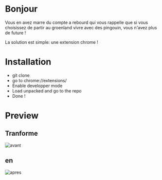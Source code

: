# Bonjour
Vous en avez marre du compte a rebourd qui vous rappelle que si vous choisissez de partir au groenland vivre avec des pingouin, vous n'avez plus de future !

La solution est simple: une extension chrome !

# Installation
- git clone
- go to chrome://extensions/
- Enable developper mode
- Load unpacked and go to the repo
- Done !

# Preview

## Tranforme

![avant](https://i.ibb.co/tcz9xPt/Screen-Shot-2019-10-10-at-5-00-31-PM.png "nulll")

## en

![apres](https://i.ibb.co/HKv9vWq/Screen-Shot-2019-10-10-at-5-03-27-PM.png "coool")

